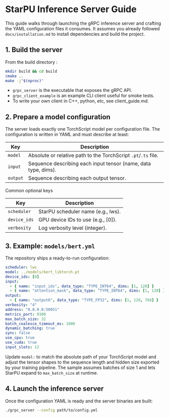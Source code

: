 # StarPU Inference Server Guide

This guide walks through launching the gRPC inference server and crafting the
YAML configuration files it consumes. It assumes you already followed
`docs/installation.md` to install dependencies and build the project.

## 1. Build the server

From the build directory :

```bash
mkdir build && cd build
cmake ..
make -j"$(nproc)"
```

- `grpc_server` is the executable that exposes the gRPC API.
- `grpc_client_example` is an example CLI client useful for smoke tests.
- To write your own client in C++, python, etc, see client_guide.md.

## 2. Prepare a model configuration

The server loads exactly one TorchScript model per configuration file. The
configuration is written in YAML and must describe at least:

| Key | Description |
| --- | --- |
| `model` | Absolute or relative path to the TorchScript `.pt`/`.ts` file. |
| `input` | Sequence describing each input tensor (name, data type, dims). |
| `output` | Sequence describing each output tensor. |

Common optional keys

| Key | Description |
| --- | --- |
| `scheduler` | StarPU scheduler name (e.g., lws). |
| `device_ids` | GPU device IDs to use (e.g., [0]). |
| `verbosity` | Log verbosity level (integer). |

## 3. Example: `models/bert.yml`

The repository ships a ready-to-run configuration:

```yaml
scheduler: lws
model: ../models/bert_libtorch.pt
device_ids: [0]
input:
  - { name: "input_ids", data_type: "TYPE_INT64", dims: [1, 128] }
  - { name: "attention_mask", data_type: "TYPE_INT64", dims: [1, 128] }
output:
  - { name: "output0", data_type: "TYPE_FP32", dims: [1, 128, 768] }
verbosity: "4"
address: "0.0.0.0:50051"
metrics_port: 9100
max_batch_size: 32
batch_coalesce_timeout_ms: 1000
dynamic_batching: true
sync: false
use_cpu: true
use_cuda: true
input_slots: 12
```

Update `model:` to match the absolute path of your TorchScript model and adjust
the tensor shapes to the sequence length and hidden size exported by your
training pipeline. The sample assumes batches of size 1 and lets StarPU expand
to `max_batch_size` at runtime.

## 4. Launch the inference server

Once the configuration YAML is ready and the server binaries are built:

```bash
./grpc_server --config path/to/config.yml
```
